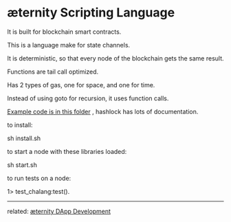 æternity Scripting Language
===========================


It is built for blockchain smart contracts.

This is a language make for state channels.

It is deterministic, so that every node of the blockchain gets the same result.

Functions are tail call optimized.

Has 2 types of gas, one for space, and one for time.

Instead of using goto for recursion, it uses function calls.

[Example code is in this folder](https://github.com/aeternity/chalang/blob/master/examples) , hashlock has lots of documentation.

to install:

sh install.sh

to start a node with these libraries loaded:

sh start.sh

to run tests on a node:

1> test_chalang:test().

***
related: [æternity DApp Development](æternity-DApp-Development)
